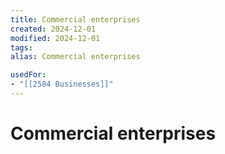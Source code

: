 ```yaml
---
title: Commercial enterprises
created: 2024-12-01
modified: 2024-12-01
tags: 
alias: Commercial enterprises

usedFor:
- "[[2584 Businesses]]"
---
```

# Commercial enterprises
